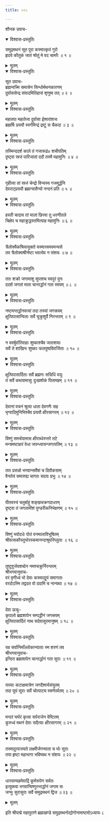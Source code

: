 ```yaml
---
title: ००८

---
```

शौनक उवाच-  

<details open><summary>विश्वास-प्रस्तुतिः</summary>

समुद्रमथनं सूत पुरा कस्मात्कृतं गुरो  
हृदये कौतुकं जातं श्रोतुं मे वद चामरैः ॥ १ ॥
</details>

<details><summary>मूलम्</summary>

समुद्रमथनं सूत पुरा कस्मात्कृतं गुरो  
हृदये कौतुकं जातं श्रोतुं मे वद चामरैः ॥ १ ॥
</details>



<details open><summary>विश्वास-प्रस्तुतिः</summary>

सूत उवाच-  
ब्रह्मन्वच्मि समासेन सिन्धोर्मथनकारणम्  
दुर्वाससेन्द्र संवादमितिहासं शृणुष्व तत् ॥ २ ॥
</details>

<details><summary>मूलम्</summary>

सूत उवाच-  
ब्रह्मन्वच्मि समासेन सिन्धोर्मथनकारणम्  
दुर्वाससेन्द्र संवादमितिहासं शृणुष्व तत् ॥ २ ॥
</details>



<details open><summary>विश्वास-प्रस्तुतिः</summary>

महातपा महातेजा दुर्वासा ईश्वरांशजः  
ब्रह्मर्षिः प्रययौ स्वर्गमिन्द्रं द्रष्टुं स चैकदा ॥ ३ ॥
</details>

<details><summary>मूलम्</summary>

महातपा महातेजा दुर्वासा ईश्वरांशजः  
ब्रह्मर्षिः प्रययौ स्वर्गमिन्द्रं द्रष्टुं स चैकदा ॥ ३ ॥
</details>



<details open><summary>विश्वास-प्रस्तुतिः</summary>

तस्मिन्ददर्श काले तं गजारूढंv शचीपतिम्  
दृष्ट्वा स्रजं पारिजातां ददौ तस्मै महामुनिः ॥ ४ ॥
</details>

<details><summary>मूलम्</summary>

तस्मिन्ददर्श काले तं गजारूढंv शचीपतिम्  
दृष्ट्वा स्रजं पारिजातां ददौ तस्मै महामुनिः ॥ ४ ॥
</details>



<details open><summary>विश्वास-प्रस्तुतिः</summary>

गृहीत्वा तां स्रजं चेन्द्रो विन्यस्य गजमूर्द्धनि  
देवराट्प्रययौ ब्रह्मन्ससैन्यो नन्दनं प्रति ॥ ५ ॥
</details>

<details><summary>मूलम्</summary>

गृहीत्वा तां स्रजं चेन्द्रो विन्यस्य गजमूर्द्धनि  
देवराट्प्रययौ ब्रह्मन्ससैन्यो नन्दनं प्रति ॥ ५ ॥
</details>



<details open><summary>विश्वास-प्रस्तुतिः</summary>

हस्ती चादाय तां मालां छित्त्वा तु धरणीतले  
चिक्षेप च महाक्रुद्धस्तमित्याह महामुनिः ॥ ६ ॥
</details>

<details><summary>मूलम्</summary>

हस्ती चादाय तां मालां छित्त्वा तु धरणीतले  
चिक्षेप च महाक्रुद्धस्तमित्याह महामुनिः ॥ ६ ॥
</details>



<details open><summary>विश्वास-प्रस्तुतिः</summary>

त्रैलोक्यैकश्रियायुक्तो यस्मात्त्वमवमन्यसे  
तव त्रैलोक्यश्रीर्नष्टा भवत्येव न संशयः ॥ ७ ॥
</details>

<details><summary>मूलम्</summary>

त्रैलोक्यैकश्रियायुक्तो यस्मात्त्वमवमन्यसे  
तव त्रैलोक्यश्रीर्नष्टा भवत्येव न संशयः ॥ ७ ॥
</details>



<details open><summary>विश्वास-प्रस्तुतिः</summary>

ततः शक्रो जगामाशु सुप्तश्च स्वपुरं पुनः  
ददर्श जगतां माता चान्तर्द्धानं गता स्वयम् ॥ ८ ॥
</details>

<details><summary>मूलम्</summary>

ततः शक्रो जगामाशु सुप्तश्च स्वपुरं पुनः  
ददर्श जगतां माता चान्तर्द्धानं गता स्वयम् ॥ ८ ॥
</details>



<details open><summary>विश्वास-प्रस्तुतिः</summary>

नष्टमन्तर्द्धानवत्यां तदा तस्यां जगत्त्रयम्  
क्षुत्पिपासान्विताः सर्वे चुक्रुशुर्वै निरन्तरम् ॥ ९ ॥
</details>

<details><summary>मूलम्</summary>

नष्टमन्तर्द्धानवत्यां तदा तस्यां जगत्त्रयम्  
क्षुत्पिपासान्विताः सर्वे चुक्रुशुर्वै निरन्तरम् ॥ ९ ॥
</details>



<details open><summary>विश्वास-प्रस्तुतिः</summary>

न ववर्षुर्वारिवाहाः शुष्काश्चैव जलाशयाः  
सर्वे ते शाखिनः शुष्काः फलपुष्पविवर्जिताः ॥ १० ॥
</details>

<details><summary>मूलम्</summary>

न ववर्षुर्वारिवाहाः शुष्काश्चैव जलाशयाः  
सर्वे ते शाखिनः शुष्काः फलपुष्पविवर्जिताः ॥ १० ॥
</details>



<details open><summary>विश्वास-प्रस्तुतिः</summary>

क्षुत्पिपासार्दिताः सर्वे ब्रह्मणः सन्निधिं ययुः  
तं सर्वे कथयामासुः दुःखशोकं पितामहम् ॥ ११ ॥
</details>

<details><summary>मूलम्</summary>

क्षुत्पिपासार्दिताः सर्वे ब्रह्मणः सन्निधिं ययुः  
तं सर्वे कथयामासुः दुःखशोकं पितामहम् ॥ ११ ॥
</details>



<details open><summary>विश्वास-प्रस्तुतिः</summary>

देवानां वचनं श्रुत्वा धाता देवगणैः सह  
भृग्वादिमुनिभिश्चैव प्रययौ क्षीरसागरम् ॥ १२ ॥
</details>

<details><summary>मूलम्</summary>

देवानां वचनं श्रुत्वा धाता देवगणैः सह  
भृग्वादिमुनिभिश्चैव प्रययौ क्षीरसागरम् ॥ १२ ॥
</details>



<details open><summary>विश्वास-प्रस्तुतिः</summary>

विष्णुं समर्चयामास क्षीराब्धेरुत्तरे तटे  
मन्त्रमष्टाक्षरं वेधा जपन्ध्यायन्जगत्पतिम् ॥ १३ ॥
</details>

<details><summary>मूलम्</summary>

विष्णुं समर्चयामास क्षीराब्धेरुत्तरे तटे  
मन्त्रमष्टाक्षरं वेधा जपन्ध्यायन्जगत्पतिम् ॥ १३ ॥
</details>



<details open><summary>विश्वास-प्रस्तुतिः</summary>

ततः प्रसन्नो भगवान्सर्वेषां च दिवौकसाम्  
वैनतेयं समारुह्य चागतः सदयः प्रभुः ॥ १४ ॥
</details>

<details><summary>मूलम्</summary>

ततः प्रसन्नो भगवान्सर्वेषां च दिवौकसाम्  
वैनतेयं समारुह्य चागतः सदयः प्रभुः ॥ १४ ॥
</details>



<details open><summary>विश्वास-प्रस्तुतिः</summary>

पीतवस्त्रं चतुर्बाहुं शङ्खचक्रगदाधरम्  
दृष्ट्वा तं जगतामीशं पुण्डरीकनिभेक्षणम् ॥ १५ ॥
</details>

<details><summary>मूलम्</summary>

पीतवस्त्रं चतुर्बाहुं शङ्खचक्रगदाधरम्  
दृष्ट्वा तं जगतामीशं पुण्डरीकनिभेक्षणम् ॥ १५ ॥
</details>



<details open><summary>विश्वास-प्रस्तुतिः</summary>

विष्णुं भवोदधेः पोतं वनमालाविभूषितम्  
श्रीवत्सकौस्तुभोरस्कमानन्दाश्रुपरिप्लुताः ॥ १६ ॥
</details>

<details><summary>मूलम्</summary>

विष्णुं भवोदधेः पोतं वनमालाविभूषितम्  
श्रीवत्सकौस्तुभोरस्कमानन्दाश्रुपरिप्लुताः ॥ १६ ॥
</details>



<details open><summary>विश्वास-प्रस्तुतिः</summary>

तुष्टुवुर्जयशब्देन नमश्चक्रुर्निरन्तरम्  
श्रीभगवानुवाच-  
वरं वृणीध्वं भो देवाः कस्माद्यूयं समागताः  
वरदोऽस्मि तद्वदत वो ददामि च नान्यथा ॥ १७ ॥
</details>

<details><summary>मूलम्</summary>

तुष्टुवुर्जयशब्देन नमश्चक्रुर्निरन्तरम्  
श्रीभगवानुवाच-  
वरं वृणीध्वं भो देवाः कस्माद्यूयं समागताः  
वरदोऽस्मि तद्वदत वो ददामि च नान्यथा ॥ १७ ॥
</details>



<details open><summary>विश्वास-प्रस्तुतिः</summary>

देवा ऊचुः-  
कृपालो ब्रह्मशापेन सम्पद्धीनं जगत्त्रयम्  
क्षुत्पिपासार्दितं नाथ सदेवासुरमानुषम् ॥ १८ ॥
</details>

<details><summary>मूलम्</summary>

देवा ऊचुः-  
कृपालो ब्रह्मशापेन सम्पद्धीनं जगत्त्रयम्  
क्षुत्पिपासार्दितं नाथ सदेवासुरमानुषम् ॥ १८ ॥
</details>



<details open><summary>विश्वास-प्रस्तुतिः</summary>

रक्ष सर्वानिमाँल्लोकान्याताः स्म शरणं तव  
श्रीभगवानुवाच-  
इन्दिरा ब्रह्मशापेन चान्तर्द्धानं गता सुराः ॥ १९ ॥
</details>

<details><summary>मूलम्</summary>

रक्ष सर्वानिमाँल्लोकान्याताः स्म शरणं तव  
श्रीभगवानुवाच-  
इन्दिरा ब्रह्मशापेन चान्तर्द्धानं गता सुराः ॥ १९ ॥
</details>



<details open><summary>विश्वास-प्रस्तुतिः</summary>

यस्याः कटाक्षमात्रेण जगदैश्वर्यसंयुतम्  
तदा यूयं सुराः सर्वे चोत्पाट्य स्वर्णपर्वतम् ॥ २० ॥
</details>

<details><summary>मूलम्</summary>

यस्याः कटाक्षमात्रेण जगदैश्वर्यसंयुतम्  
तदा यूयं सुराः सर्वे चोत्पाट्य स्वर्णपर्वतम् ॥ २० ॥
</details>



<details open><summary>विश्वास-प्रस्तुतिः</summary>

मन्दरं घर्घरं कृत्वा सर्पराजेन वेष्टितम्  
कुरुध्वं मथनं देवाः सदैत्याः क्षीरसागरम् ॥ २१ ॥
</details>

<details><summary>मूलम्</summary>

मन्दरं घर्घरं कृत्वा सर्पराजेन वेष्टितम्  
कुरुध्वं मथनं देवाः सदैत्याः क्षीरसागरम् ॥ २१ ॥
</details>



<details open><summary>विश्वास-प्रस्तुतिः</summary>

तस्मादुत्पत्स्यते लक्ष्मीर्जगन्माता च भोः सुराः  
तया हृष्टा महाभागा भविष्यथ न संशयः ॥ २२ ॥
</details>

<details><summary>मूलम्</summary>

तस्मादुत्पत्स्यते लक्ष्मीर्जगन्माता च भोः सुराः  
तया हृष्टा महाभागा भविष्यथ न संशयः ॥ २२ ॥
</details>



<details open><summary>विश्वास-प्रस्तुतिः</summary>

धारयाम्यहमेवाद्रिं कूर्मरूपेण सर्वतः  
इत्युक्त्वा भगवान्विष्णुरन्तर्द्धानं जगाम सः  
जग्मुः सुरासुराः सर्वे समुद्रमथनं द्विज ॥ २३ ॥
</details>

<details><summary>मूलम्</summary>

धारयाम्यहमेवाद्रिं कूर्मरूपेण सर्वतः  
इत्युक्त्वा भगवान्विष्णुरन्तर्द्धानं जगाम सः  
जग्मुः सुरासुराः सर्वे समुद्रमथनं द्विज ॥ २३ ॥
</details>


इति श्रीपाद्मे महापुराणे ब्रह्मखण्डे समुद्रमथनोद्योगोनामाष्टमोऽध्यायः ८
